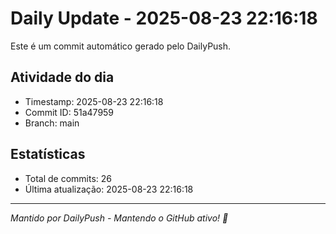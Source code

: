 # Daily Update - 2025-08-23 22:16:18

Este é um commit automático gerado pelo DailyPush.

## Atividade do dia
- Timestamp: 2025-08-23 22:16:18
- Commit ID: 51a47959
- Branch: main

## Estatísticas
- Total de commits: 26
- Última atualização: 2025-08-23 22:16:18

---
*Mantido por DailyPush - Mantendo o GitHub ativo! 🚀*
